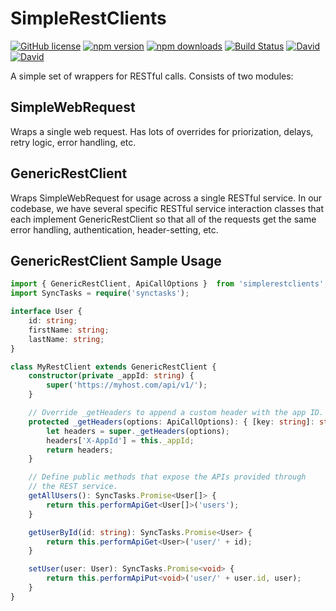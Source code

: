 # SimpleRestClients

[![GitHub license](https://img.shields.io/badge/license-MIT-blue.svg?style=flat-square)](https://github.com/Microsoft/SimpleRestClients/blob/master/LICENSE) [![npm version](https://img.shields.io/npm/v/simplerestclients.svg?style=flat-square)](https://www.npmjs.com/package/simplerestclients) [![npm downloads](https://img.shields.io/npm/dm/simplerestclients.svg?style=flat-square)](https://www.npmjs.com/package/simplerestclients) [![Build Status](https://img.shields.io/travis/Microsoft/SimpleRestClients/master.svg?style=flat-square)](https://travis-ci.org/Microsoft/SimpleRestClients) [![David](https://img.shields.io/david/Microsoft/SimpleRestClients.svg?style=flat-square)](https://github.com/Microsoft/SimpleRestClients)
[![David](https://img.shields.io/david/dev/Microsoft/SimpleRestClients.svg?style=flat-square)](https://github.com/Microsoft/SimpleRestClients)

A simple set of wrappers for RESTful calls.  Consists of two modules:

## SimpleWebRequest

Wraps a single web request.  Has lots of overrides for priorization, delays, retry logic, error handling, etc.

## GenericRestClient

Wraps SimpleWebRequest for usage across a single RESTful service.  In our codebase, we have several specific RESTful service interaction
classes that each implement GenericRestClient so that all of the requests get the same error handling, authentication, header-setting,
etc.

## GenericRestClient Sample Usage

```typescript
import { GenericRestClient, ApiCallOptions }  from 'simplerestclients';
import SyncTasks = require('synctasks');

interface User {
    id: string;
    firstName: string;
    lastName: string;
}

class MyRestClient extends GenericRestClient {
    constructor(private _appId: string) {
        super('https://myhost.com/api/v1/');
    }

    // Override _getHeaders to append a custom header with the app ID.
    protected _getHeaders(options: ApiCallOptions): { [key: string]: string } {
        let headers = super._getHeaders(options);
        headers['X-AppId'] = this._appId;
        return headers;
    }

    // Define public methods that expose the APIs provided through
    // the REST service.
    getAllUsers(): SyncTasks.Promise<User[]> {
        return this.performApiGet<User[]>('users');
    }

    getUserById(id: string): SyncTasks.Promise<User> {
        return this.performApiGet<User>('user/' + id);
    }

    setUser(user: User): SyncTasks.Promise<void> {
        return this.performApiPut<void>('user/' + user.id, user);
    }
}
```
